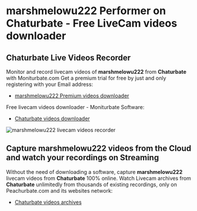 # marshmelowu222 Performer on Chaturbate - Free LiveCam videos downloader

## Chaturbate Live Videos Recorder

Monitor and record livecam videos of **marshmelowu222** from **Chaturbate** with Moniturbate.com
Get a premium trial for free by just and only registering with your Email address:
* [marshmelowu222 Premium videos downloader](https://moniturbate.com/request-demo-licence-key.html)

Free livecam videos downloader - Moniturbate Software:
* [Chaturbate videos downloader](https://moniturbate.com/moniturbate-download-software.html)

![marshmelowu222 livecam videos recorder](https://peachurnet.com/templates/moniturbate-software.png)


## Capture marshmelowu222 videos from the Cloud and watch your recordings on Streaming

Without the need of downloading a software, capture **marshmelowu222** livecam videos from **Chaturbate** 100% online.
Watch Livecam archives from **Chaturbate** unlimitedly from thousands of existing recordings, only on Peachurbate.com and its websites network:
* [Chaturbate videos archives](https://peachurnet.com/)
